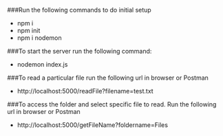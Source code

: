 ###Run the following commands to do initial setup
- npm i
- npm init
- npm i nodemon

###To start the server run the following command:
- nodemon index.js

###To read a particular file run the following url in browser or Postman
- http://localhost:5000/readFile?filename=test.txt

###To access the folder and select specific file to read. Run the following url in browser or Postman
- http://localhost:5000/getFileName?foldername=Files